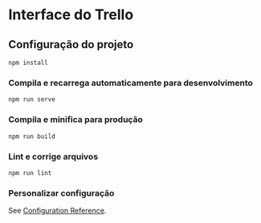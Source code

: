 # Interface do Trello

## Configuração do projeto
```
npm install
```

### Compila e recarrega automaticamente para desenvolvimento
```
npm run serve
```

### Compila e minifica para produção
```
npm run build
```

### Lint e corrige arquivos
```
npm run lint
```

### Personalizar configuração   
See [Configuration Reference](https://cli.vuejs.org/config/).
